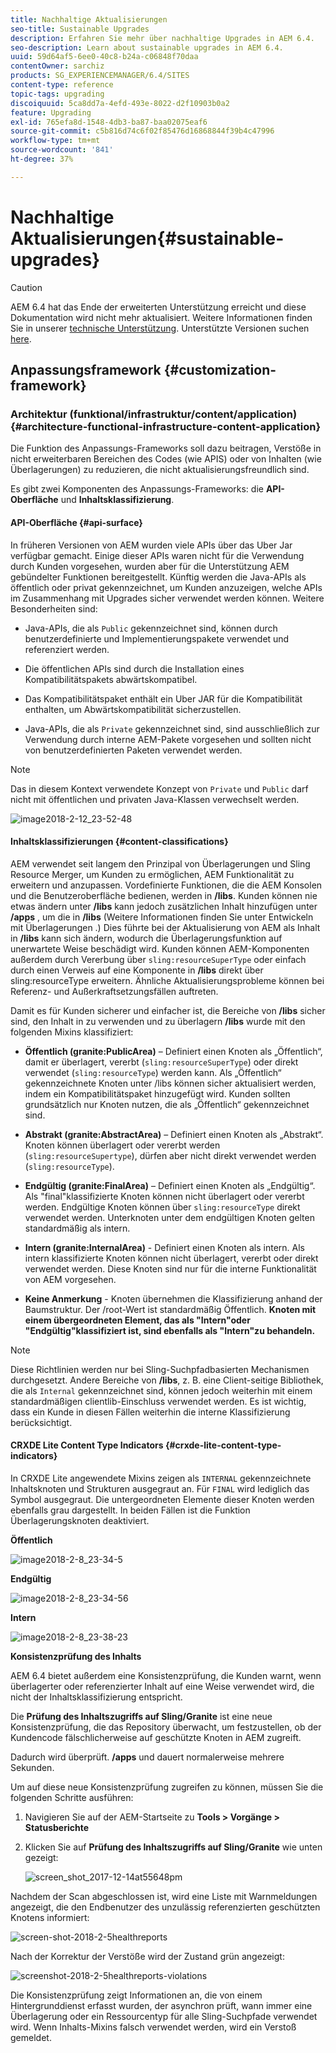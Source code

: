 ```yaml
---
title: Nachhaltige Aktualisierungen
seo-title: Sustainable Upgrades
description: Erfahren Sie mehr über nachhaltige Upgrades in AEM 6.4.
seo-description: Learn about sustainable upgrades in AEM 6.4.
uuid: 59d64af5-6ee0-40c8-b24a-c06848f70daa
contentOwner: sarchiz
products: SG_EXPERIENCEMANAGER/6.4/SITES
content-type: reference
topic-tags: upgrading
discoiquuid: 5ca8dd7a-4efd-493e-8022-d2f10903b0a2
feature: Upgrading
exl-id: 765efa8d-1548-4db3-ba87-baa02075eaf6
source-git-commit: c5b816d74c6f02f85476d16868844f39b4c47996
workflow-type: tm+mt
source-wordcount: '841'
ht-degree: 37%

---
```


# Nachhaltige Aktualisierungen{#sustainable-upgrades}

>[!CAUTION]
>
>AEM 6.4 hat das Ende der erweiterten Unterstützung erreicht und diese Dokumentation wird nicht mehr aktualisiert. Weitere Informationen finden Sie in unserer [technische Unterstützung](https://helpx.adobe.com/de/support/programs/eol-matrix.html). Unterstützte Versionen suchen [here](https://experienceleague.adobe.com/docs/?lang=de).

## Anpassungsframework {#customization-framework}

### Architektur (funktional/infrastruktur/content/application)  {#architecture-functional-infrastructure-content-application}

Die Funktion des Anpassungs-Frameworks soll dazu beitragen, Verstöße in nicht erweiterbaren Bereichen des Codes (wie APIS) oder von Inhalten (wie Überlagerungen) zu reduzieren, die nicht aktualisierungsfreundlich sind.

Es gibt zwei Komponenten des Anpassungs-Frameworks: die **API-Oberfläche** und **Inhaltsklassifizierung**.

#### API-Oberfläche {#api-surface}

In früheren Versionen von AEM wurden viele APIs über das Uber Jar verfügbar gemacht. Einige dieser APIs waren nicht für die Verwendung durch Kunden vorgesehen, wurden aber für die Unterstützung AEM gebündelter Funktionen bereitgestellt. Künftig werden die Java-APIs als öffentlich oder privat gekennzeichnet, um Kunden anzuzeigen, welche APIs im Zusammenhang mit Upgrades sicher verwendet werden können. Weitere Besonderheiten sind:

* Java-APIs, die als `Public` gekennzeichnet sind, können durch benutzerdefinierte und Implementierungspakete verwendet und referenziert werden.

* Die öffentlichen APIs sind durch die Installation eines Kompatibilitätspakets abwärtskompatibel. 
* Das Kompatibilitätspaket enthält ein Uber JAR für die Kompatibilität enthalten, um Abwärtskompatibilität sicherzustellen. 
* Java-APIs, die als `Private` gekennzeichnet sind, sind ausschließlich zur Verwendung durch interne AEM-Pakete vorgesehen und sollten nicht von benutzerdefinierten Paketen verwendet werden.

>[!NOTE]
>
>Das in diesem Kontext verwendete Konzept von `Private` und `Public` darf nicht mit öffentlichen und privaten Java-Klassen verwechselt werden.

![image2018-2-12_23-52-48](assets/image2018-2-12_23-52-48.png)

#### Inhaltsklassifizierungen {#content-classifications}

AEM verwendet seit langem den Prinzipal von Überlagerungen und Sling Resource Merger, um Kunden zu ermöglichen, AEM Funktionalität zu erweitern und anzupassen. Vordefinierte Funktionen, die die AEM Konsolen und die Benutzeroberfläche bedienen, werden in **/libs**. Kunden können nie etwas ändern unter **/libs** kann jedoch zusätzlichen Inhalt hinzufügen unter **/apps** , um die in **/libs** (Weitere Informationen finden Sie unter Entwickeln mit Überlagerungen .) Dies führte bei der Aktualisierung von AEM als Inhalt in **/libs** kann sich ändern, wodurch die Überlagerungsfunktion auf unerwartete Weise beschädigt wird. Kunden können AEM-Komponenten außerdem durch Vererbung über `sling:resourceSuperType` oder einfach durch einen Verweis auf eine Komponente in **/libs** direkt über sling:resourceType erweitern. Ähnliche Aktualisierungsprobleme können bei Referenz- und Außerkraftsetzungsfällen auftreten.

Damit es für Kunden sicherer und einfacher ist, die Bereiche von **/libs** sicher sind, den Inhalt in zu verwenden und zu überlagern **/libs** wurde mit den folgenden Mixins klassifiziert:

* **Öffentlich (granite:PublicArea)** – Definiert einen Knoten als „Öffentlich“, damit er überlagert, vererbt (`sling:resourceSuperType`) oder direkt verwendet (`sling:resourceType`) werden kann. Als „Öffentlich“ gekennzeichnete Knoten unter /libs können sicher aktualisiert werden, indem ein Kompatibilitätspaket hinzugefügt wird. Kunden sollten grundsätzlich nur Knoten nutzen, die als „Öffentlich“ gekennzeichnet sind. 

* **Abstrakt (granite:AbstractArea)** – Definiert einen Knoten als „Abstrakt“. Knoten können überlagert oder vererbt werden (`sling:resourceSupertype`), dürfen aber nicht direkt verwendet werden (`sling:resourceType`).

* **Endgültig (granite:FinalArea)** – Definiert einen Knoten als „Endgültig“. Als &quot;final&quot;klassifizierte Knoten können nicht überlagert oder vererbt werden. Endgültige Knoten können über `sling:resourceType` direkt verwendet werden. Unterknoten unter dem endgültigen Knoten gelten standardmäßig als intern.

* **Intern (granite:InternalArea)** - Definiert einen Knoten als intern. Als intern klassifizierte Knoten können nicht überlagert, vererbt oder direkt verwendet werden. Diese Knoten sind nur für die interne Funktionalität von AEM vorgesehen.

* **Keine Anmerkung** - Knoten übernehmen die Klassifizierung anhand der Baumstruktur. Der /root-Wert ist standardmäßig Öffentlich. **Knoten mit einem übergeordneten Element, das als &quot;Intern&quot;oder &quot;Endgültig&quot;klassifiziert ist, sind ebenfalls als &quot;Intern&quot;zu behandeln.**

>[!NOTE]
>
>Diese Richtlinien werden nur bei Sling-Suchpfadbasierten Mechanismen durchgesetzt. Andere Bereiche von **/libs**, z. B. eine Client-seitige Bibliothek, die als `Internal` gekennzeichnet sind, können jedoch weiterhin mit einem standardmäßigen clientlib-Einschluss verwendet werden. Es ist wichtig, dass ein Kunde in diesen Fällen weiterhin die interne Klassifizierung berücksichtigt.

#### CRXDE Lite Content Type Indicators {#crxde-lite-content-type-indicators}

In CRXDE Lite angewendete Mixins zeigen als `INTERNAL` gekennzeichnete Inhaltsknoten und Strukturen ausgegraut an. Für `FINAL` wird lediglich das Symbol ausgegraut. Die untergeordneten Elemente dieser Knoten werden ebenfalls grau dargestellt. In beiden Fällen ist die Funktion Überlagerungsknoten deaktiviert.

**Öffentlich**

![image2018-2-8_23-34-5](assets/image2018-2-8_23-34-5.png)

**Endgültig** 

![image2018-2-8_23-34-56](assets/image2018-2-8_23-34-56.png)

**Intern**

![image2018-2-8_23-38-23](assets/image2018-2-8_23-38-23.png)

**Konsistenzprüfung des Inhalts**

AEM 6.4 bietet außerdem eine Konsistenzprüfung, die Kunden warnt, wenn überlagerter oder referenzierter Inhalt auf eine Weise verwendet wird, die nicht der Inhaltsklassifizierung entspricht.

Die **Prüfung des Inhaltszugriffs auf Sling/Granite** ist eine neue Konsistenzprüfung, die das Repository überwacht, um festzustellen, ob der Kundencode fälschlicherweise auf geschützte Knoten in AEM zugreift.

Dadurch wird überprüft. **/apps** und dauert normalerweise mehrere Sekunden.

Um auf diese neue Konsistenzprüfung zugreifen zu können, müssen Sie die folgenden Schritte ausführen:

1. Navigieren Sie auf der AEM-Startseite zu **Tools > Vorgänge > Statusberichte**
1. Klicken Sie auf **Prüfung des Inhaltszugriffs auf Sling/Granite** wie unten gezeigt:

   ![screen_shot_2017-12-14at55648pm](assets/screen_shot_2017-12-14at55648pm.png)

Nachdem der Scan abgeschlossen ist, wird eine Liste mit Warnmeldungen angezeigt, die den Endbenutzer des unzulässig referenzierten geschützten Knotens informiert:

![screen-shot-2018-2-5healthreports](assets/screenshot-2018-2-5healthreports.png)

Nach der Korrektur der Verstöße wird der Zustand grün angezeigt:

![screenshot-2018-2-5healthreports-violations](assets/screenshot-2018-2-5healthreports-violations.png)

Die Konsistenzprüfung zeigt Informationen an, die von einem Hintergrunddienst erfasst wurden, der asynchron prüft, wann immer eine Überlagerung oder ein Ressourcentyp für alle Sling-Suchpfade verwendet wird. Wenn Inhalts-Mixins falsch verwendet werden, wird ein Verstoß gemeldet.
